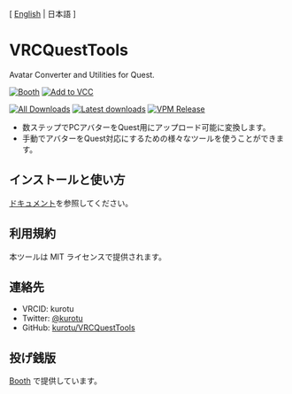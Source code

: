 [ [English](README.md) | 日本語 ]

# VRCQuestTools

Avatar Converter and Utilities for Quest.

<a href="https://kurotu.booth.pm/items/2436054"><img alt="Booth" src="https://asset.booth.pm/static-images/banner/200x40_01.png"></a>
<a href="https://kurotu.github.io/vpm-repos/vpm.html"><img alt="Add to VCC" src="https://img.shields.io/badge/-Add%20to%20VCC-%232baac1?style=for-the-badge"></a>

<a href="https://tooomm.github.io/github-release-stats/?username=kurotu&repository=VRCQuestTools"><img alt="All Downloads" src="https://img.shields.io/github/downloads/kurotu/VRCQuestTools/total?label=downloads@all"></a>
<a href="https://tooomm.github.io/github-release-stats/?username=kurotu&repository=VRCQuestTools"><img alt="Latest downloads" src="https://img.shields.io/github/downloads/kurotu/VRCQuestTools/latest/total"></a>
<a href="https://kurotu.github.io/vpm-repos/"><img alt="VPM Release" src="https://img.shields.io/vpm/v/com.github.kurotu.vrc-quest-tools?repository_url=https%3A%2F%2Fkurotu.github.io%2Fvpm-repos%2Fvpm.json"></a>

- 数ステップでPCアバターをQuest用にアップロード可能に変換します。
- 手動でアバターをQuest対応にするための様々なツールを使うことができます。

## インストールと使い方

[ドキュメント](https://kurotu.github.io/VRCQuestTools/ja/)を参照してください。

## 利用規約

本ツールは MIT ライセンスで提供されます。

## 連絡先

- VRCID: kurotu
- Twitter: [@kurotu](https://twitter.com/kurotu)
- GitHub: [kurotu/VRCQuestTools](https://github.com/kurotu/VRCQuestTools)

## 投げ銭版

[Booth](https://kurotu.booth.pm/items/2436054) で提供しています。
